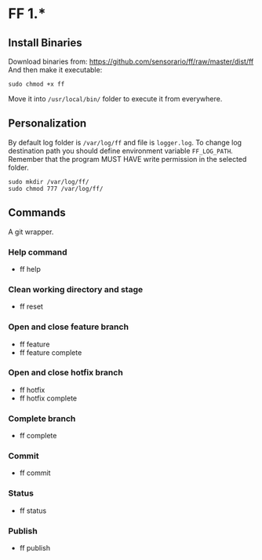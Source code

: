# FF 1.*

## Install Binaries

Download binaries from: https://github.com/sensorario/ff/raw/master/dist/ff
And then make it executable:

    sudo chmod +x ff

Move it into `/usr/local/bin/` folder to execute it from everywhere.

## Personalization

By default log folder is `/var/log/ff` and file is `logger.log`.  To change log destination path you  should define environment variable `FF_LOG_PATH`.  Remember that the program MUST HAVE write permission in the selected folder.

    sudo mkdir /var/log/ff/
    sudo chmod 777 /var/log/ff/

## Commands

A git wrapper.

### Help command

 - ff help

### Clean working directory and stage

 - ff reset

### Open and close feature branch

 - ff feature
 - ff feature complete

### Open and close hotfix branch

 - ff hotfix
 - ff hotfix complete

### Complete branch

 - ff complete

### Commit

 - ff commit

### Status

 - ff status

### Publish

 - ff publish
